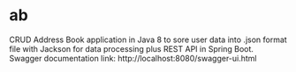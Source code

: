 # ab
CRUD Address Book application in Java 8 to sore user data into .json format file with Jackson for data processing plus REST API in Spring Boot.
Swagger documentation link: http://localhost:8080/swagger-ui.html

